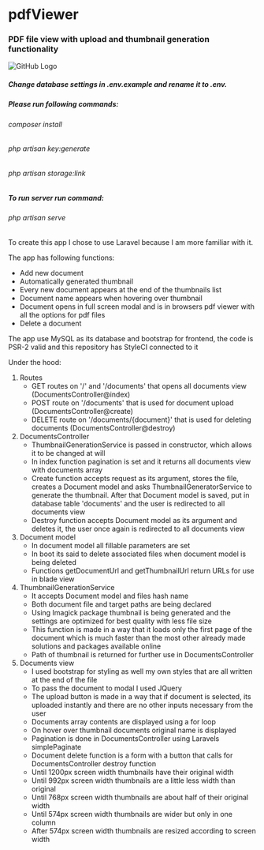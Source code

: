 # pdfViewer
### PDF file view with upload and thumbnail generation functionality

![GitHub Logo](usage.gif)

##### Change database settings in .env.example and rename it to .env.
##### Please run following commands:
###### composer install
###### php artisan key:generate
###### php artisan storage:link
##### To run server run command:
###### php artisan serve


To create this app I chose to use Laravel because I am more familiar with it.


The app has following functions:

* Add new document
* Automatically generated thumbnail
* Every new document appears at the end of the thumbnails list
* Document name appears when hovering over thumbnail
* Document opens in full screen modal and is in browsers pdf viewer with all the options for pdf files
* Delete a document

The app use MySQL as its database and bootstrap for frontend, the code is PSR-2 valid
and this repository has StyleCI connected to it


Under the hood:

1. Routes
    * GET routes on '/' and '/documents' that opens all documents view (DocumentsController@index)
    * POST route on '/documents' that is used for document upload (DocumentsController@create)
    * DELETE route on '/documents/{document}' that is used for deleting documents (DocumentsController@destroy)
1. DocumentsController
    * ThumbnailGenerationService is passed in constructor, which allows it to be changed at will
    * In index function pagination is set and it returns all documents view with documents array
    * Create function accepts request as its argument, stores the file, creates a Document model
       and asks ThumbnailGeneratorService to generate the thumbnail. After that Document model is
       saved, put in database table 'documents' and the user is redirected to all documents
       view
    * Destroy function accepts Document model as its argument and deletes it, the user once again is
       redirected to all documents view
1. Document model
    * In document model all fillable parameters are set
    * In boot its said to delete associated files when document model is being deleted
    * Functions getDocumentUrl and getThumbnailUrl return URLs for use in blade view
1. ThumbnailGenerationService
    * It accepts Document model and files hash name
    * Both document file and target paths are being declared
    * Using Imagick package thumbnail is being generated and the settings are optimized for best quality
       with less file size
    * This function is made in a way that it loads only the first page of the document which is much faster
       than the most other already made solutions and packages available online
    * Path of thumbnail is returned for further use in DocumentsController
1. Documents view
    * I used bootstrap for styling as well my own styles that are all written at the end of the file
    * To pass the document to modal I used JQuery
    * The upload button is made in a way that if document is selected, its uploaded instantly and there
       are no other inputs necessary from the user
    * Documents array contents are displayed using a for loop
    * On hover over thumbnail documents original name is displayed
    * Pagination is done in DocumentsController using Laravels simplePaginate
    * Document delete function is a form with a button that calls for DocumentsController destroy function
    * Until 1200px screen width thumbnails have their original width
    * Until 992px screen width thumbnails are a little less width than original
    * Until 768px screen width thumbnails are about half of their original width
    * Until 574px screen width thumbnails are wider but only in one column
    * After 574px screen width thumbnails are resized according to screen width
    

